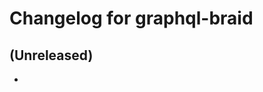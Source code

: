 Changelog for graphql-braid
===============================

(Unreleased)
-------------------

- 


